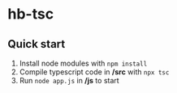 # hb-tsc

## Quick start
1. Install node modules with ```npm install```
2. Compile typescript code in **/src** with ```npx tsc```
3. Run ```node app.js``` in **/js** to start
